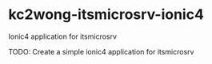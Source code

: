 # kc2wong-itsmicrosrv-ionic4
Ionic4 application for itsmicrosrv

TODO: Create a simple ionic4 application for itsmicrosrv
